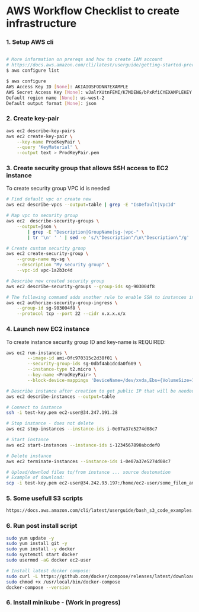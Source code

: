 AWS Workflow Checklist to create infrastructure
===============================================

### 1. Setup AWS cli 

```sh

# More information on prereqs and how to create IAM account 
# https://docs.aws.amazon.com/cli/latest/userguide/getting-started-prereqs.html
$ aws configure list

$ aws configure
AWS Access Key ID [None]: AKIAIOSFODNN7EXAMPLE
AWS Secret Access Key [None]: wJalrXUtnFEMI/K7MDENG/bPxRfiCYEXAMPLEKEY
Default region name [None]: us-west-2
Default output format [None]: json

```


### 2. Create key-pair 
```sh
aws ec2 describe-key-pairs
aws ec2 create-key-pair \
    --key-name ProdKeyPair \
    --query 'KeyMaterial' \
    --output text > ProdKeyPair.pem
```


### 3. Create security group that allows SSH access to EC2 instance 
To create security group VPC id is needed 

```sh
# Find default vpc or create new
aws ec2 describe-vpcs --output=table | grep -E "IsDefault|VpcId"

# Map vpc to security group
aws ec2  describe-security-groups \
    --output=json \
        | grep -E "Description|GroupName|sg-|vpc-" \
        | tr '\n' ' ' | sed -e 's/\"Description"/\n\"Description\"/g'

# Create custom security group
aws ec2 create-security-group \
    --group-name my-sg \
    --description "My security group" \
    --vpc-id vpc-1a2b3c4d

# Describe new created security group
aws ec2 describe-security-groups --group-ids sg-903004f8

# The following command adds another rule to enable SSH to instances in the same security group.
aws ec2 authorize-security-group-ingress \
    --group-id sg-903004f8 \
    --protocol tcp --port 22 --cidr x.x.x.x/x
```


### 4. Launch new EC2 instance
To create instance security group ID and key-name is REQUIRED:
```sh
aws ec2 run-instances \
        --image-id ami-0fc970315c2d38f01 \
        --security-group-ids sg-0dbf4ab1dcda0f609 \
        --instance-type t2.micro \
        --key-name <ProdKeyPair> \
        --block-device-mappings 'DeviceName=/dev/xvda,Ebs={VolumeSize=16,VolumeType=gp2}'

# Describe instance after creation to get public IP that will be needed to connect with ssh
aws ec2 describe-instances --output=table

# Connect to instance  
ssh -i test-key.pem ec2-user@34.247.191.28

# Stop instance - does not delete
aws ec2 stop-instances --instance-ids i-0e07a37e5274d08c7

# Start instance
aws ec2 start-instances --instance-ids i-1234567890abcdef0

# Delete instance
aws ec2 terminate-instances --instance-ids i-0e07a37e5274d08c7

# Upload/downlod files to/from instance ... source destonation 
# Example of download:
scp -i test-key.pem ec2-user@34.242.93.197:/home/ec2-user/some_filen_ame.txt .
```


### 5. Some usefull S3 scripts
```sh
https://docs.aws.amazon.com/cli/latest/userguide/bash_s3_code_examples.html
```


### 6. Run post install script

```sh
sudo yum update -y
sudo yum install git -y 
sudo yum install -y docker
sudo systemctl start docker
sudo usermod -aG docker ec2-user

# Install latest docker compose:
sudo curl -L https://github.com/docker/compose/releases/latest/download/docker-compose-$(uname -s)-$(uname -m) -o /usr/local/bin/docker-compose
sudo chmod +x /usr/local/bin/docker-compose
docker-compose --version
```

### 6. Install minikube - (Work in progress)
